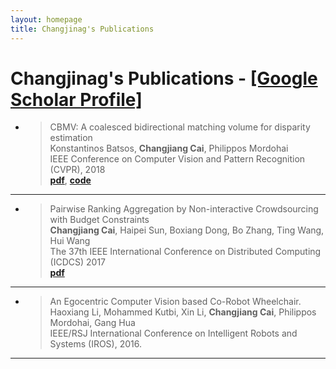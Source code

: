 ```yaml
---
layout: homepage
title: Changjinag's Publications
---
```


# Changjinag's Publications - [\[Google Scholar Profile\]](https://scholar.google.com/citations?user=3z8yQkQAAAAJ&hl=en)

- > CBMV: A coalesced bidirectional matching volume for disparity estimation  
    Konstantinos Batsos, **Changjiang Cai**, Philippos Mordohai  
    IEEE Conference on Computer Vision and Pattern Recognition (CVPR), 2018  
    [**pdf**](http://openaccess.thecvf.com/content_cvpr_2018/CameraReady/0598.pdf), [**code**](https://github.com/kbatsos/CBMV)

---

- > Pairwise Ranking Aggregation by Non-interactive Crowdsourcing with Budget Constraints  
    **Changjiang Cai**, Haipei Sun, Boxiang Dong, Bo Zhang, Ting Wang, Hui Wang  
    The 37th IEEE International Conference on Distributed Computing (ICDCS) 2017  
    [**pdf**](https://ieeexplore.ieee.org/stamp/stamp.jsp?tp=&arnumber=7980235)

---

- > An Egocentric Computer Vision based Co-Robot Wheelchair.  
    Haoxiang Li, Mohammed Kutbi, Xin Li, **Changjiang Cai**, Philippos Mordohai, Gang Hua  
    IEEE/RSJ International Conference on Intelligent Robots and Systems (IROS), 2016.  

---



